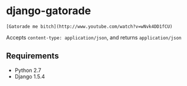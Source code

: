 # django-gatorade

    [Gatorade me bitch](http://www.youtube.com/watch?v=wNvk4DD1fCU)

Accepts ``content-type: application/json``, and returns ``application/json``


## Requirements

* Python 2.7
* Django 1.5.4
